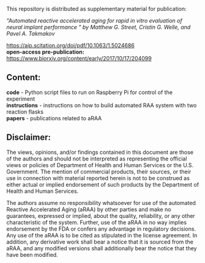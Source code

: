 
This repository is distributed as supplementary material for publication:  

*"Automated reactive accelerated aging for rapid in vitro evaluation of neural implant performance "
by Matthew G. Street, Cristin G. Welle, and Pavel A. Takmakov*  

https://aip.scitation.org/doi/pdf/10.1063/1.5024686  
**open-access pre-publication:**     
https://www.biorxiv.org/content/early/2017/10/17/204099

## Content:

**code** - Python script files to run on Raspberry Pi for control of the experiment  
**instructions** - instructions on how to build automated RAA system with two reaction flasks  
**papers** - publications related to aRAA   



## Disclaimer:

The views, opinions, and/or findings contained in this document are those of the authors and should not be interpreted as representing the official views or policies of Department of Health and Human Services or the U.S. Government. The mention of commercial products, their sources, or their use in connection with material reported herein is not to be construed as either actual or implied endorsement of such products by the Department of Health and Human Services.

The authors assume no responsibility whatsoever for use of the automated Reactive Accelerated Aging (aRAA) by other parties and make no guarantees, expressed or implied, about the quality, reliability, or any other characteristic of the system. Further, use of the aRAA in no way implies endorsement by the FDA or confers any advantage in regulatory decisions. Any use of the aRAA is to be cited as stipulated in the license agreement. In addition, any derivative work shall bear a notice that it is sourced from the aRAA, and any modified versions shall additionally bear the notice that they have been modified.
